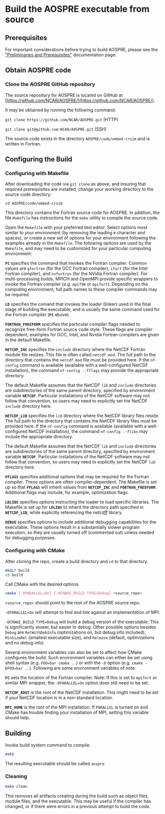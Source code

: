 # Build the AOSPRE executable from source

## Prerequisites

For important considerations before trying to build AOSPRE, please see the ["Preliminaries and Prerequisites"](preliminaries.md) documentation page.

## Obtain AOSPRE code

### Clone the AOSPRE GitHub repository

The source repository for AOSPRE is located on GitHub at [https://github.com/NCAR/AOSPRE/](https://github.com/NCAR/AOSPRE/).

It may be obtained by running the following command:

`git clone https://github.com/NCAR/AOSPRE.git` (HTTP)

`git clone git@github.com:NCAR/AOSPRE.git` (SSH)

The source code exists in the directory `AOSPRE/code/embed-crsim` and is written in Fortran.

## Configuring the Build
### Configuring with Makefile

After downloading the code via `git clone` as above, and insuring that required prerequisites are installed, change your working directory to the source code directory:

`cd AOSPRE/code/embed-crsim`

This directory contains the Fortran source code for AOSPRE.  In addition, the file *`Makefile`* has instructions for the `make` utility to compile the source code.

Open the *`Makefile`* with your preferred text editor.  Select options most similar to your environment (by removing the leading *`#`* character and spaces), or create a new set of options for your environment following the examples already in the *`Makefile`*.  The following options are used by the *`Makefile`*, and may need to be customized for your particular computing environment:

**`FC`** specifies the command that invokes the Fortran compiler.  Common values are `gfortran` (for the GCC Fortran compiler), `ifort` (for the Intel Fortran compiler), and `nvfortran` (for the NVidia Fortran compiler).  For multi-processing builds, MPICH and OpenMPI provide specific wrappers to invoke the Fortran compiler (*e.g.* `mpif90` or `mpifort`).  Depending on the computing environment, full path names to these compiler commands may be required.

**`LD`** specifies the comand that invokes the loader (linker) used in the final stage of building the executable, and is usually the same command used for the Fortran compiler (**`FC`** above).
  
**`FORTRAN_FREEFORM`** specifies the particular compiler flags needed to recognize free-form Fortran source code style.  These flags are compiler dependent; examples for GCC, Intel, and Nvidia Fortran compilers are given in the default Makefile.

**`NETCDF_INC`** specifies the *`include`* directory where the NetCDF Fortran module file resizes.  This file is often called *`netcdf.mod`*.  The full path to the directory that contains the *`netcdf.mod`* file must be provided here.  If the `nf-config` command is available (available with a well-configured NetCDF installation), the command `nf-config --fflags` may provide the appropriate directory.

The default Makefile assumes that the NetCDF *`lib`* and *`include`* directories are subdirectories of the same parent directory, specified by environment variable **`NETCDF`**. Particular installations of the NetCDF software may not follow that convention, so users may need to explicitly set the NetCDF *`include`* directory here.

**`NETCDF_LIB`** specifies the *`lib`* directory where the NetCDF library files reside. The full path to the directory that contains the NetCDF library files must be provided here. If the `nf-config` command is available (available with a well-configured NetCDF installation), the command `nf-config --flibs` may include the appropriate directory.

The default Makefile assumes that the NetCDF *`lib`* and *`include`* directories are subdirectories of the same parent directory, specified by environment variable **`NETCDF`**. Particular installations of the NetCDF software may not follow that convention, so users may need to explicitly set the NetCDF *`lib`* directory here.

**`FFLAGS`** specifies additional options that may be required for the Fortran compiler.  These options are often compiler-dependent.  The Makefile is set up so that **`FFLAGS`** will inherit values from **`NETCDF_INC`** and **`FORTRAN_FREEFORM`**.  Additional flags may include, for example, optimization flags.

**`LDLIBS`** specifies options instructing the loader to load specific libraries.  The Makefile is set up for **`LDLIBS`** to inherit the directory path specified in **`NETCDF_LIB`**, while explicitly referencing the *netcdff* library.  

**`DEBUG`** specifies options to include additional debugging capabilities for the executable.  These options result in a substantially slower program execution, so they are usually turned off (commented out) unless needed for debugging purposes.

<!--
**`LDFLAGS`** may be used to specify additional options to the loader.  If not needed it may be left blank.
-->

### Configuring with CMake

After cloning the repo, create a build directory and `cd` to that directory.

```bash
mkdir build
cd build
```

Call CMake with the desired options

```bash
cmake [-DPARALLEL=On] [-DCMAKE_BUILD_TYPE=Debug] <source_repo>
```

`<source_repo>` should point to the root of the AOSPRE source repo.

`-DPARALLEL=On` will attempt to find and link against an implementation of MPI.

`-DCMAKE_BUILD_TYPE=Debug` will build a debug version of the executable. This is significantly slower, but easier to debug. Other possible options besides `Debug` are `RelWithDebInfo` (optimizations on, but debug info included), `MinSizeRel` (smallest executable size), and `Release` (default, optimizations and no debug info)

Several environment variables can also be set to affect how CMake configures the build. Such environment variables can either be set using shell syntax (e.g. `FOO=bar cmake ..`) or with the `-D` option (e.g. `cmake -DFOO=bar ..`). Following are some environment variables of note:

**`FC`** sets the location of the Fortran compiler. Note: If this is set to `mpifort` or similar MPI wrapper, the `-DPARALLEL=On` option does still need to be set.

**`NETCDF_ROOT`** is the root of the NetCDF installation. This might need to be set if your NetCDF location is in a non-standard location.

**`MPI_HOME`** is the root of the MPI installation. If `PARALLEL` is turned on and CMake has trouble finding your installation of MPI, setting this variable should help.

## Building

Invoke build system command to compile.

```bash
make
```

The resulting executable should be called *`aospre`*

### Cleaning

```bash
make clean
```

This removes all artifacts creating during the build such as object files, module files, and the executable. This may be useful if the compiler has changed, or if there were errors in a previous attempt to build the code.
